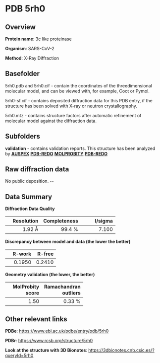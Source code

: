 # PDB 5rh0

## Overview

**Protein name**: 3c like proteinase

**Organism**: SARS-CoV-2

**Method**: X-Ray Diffraction

## Basefolder

5rh0.pdb and 5rh0.cif - contain the coordinates of the threedimensional molecular model, and can be viewed with, for example, Coot or Pymol.

5rh0-sf.cif - contains deposited diffraction data for this PDB entry, if the structure has been solved with X-ray or neutron crystallography.

5rh0.mtz - contains structure factors after automatic refinement of molecular model against the diffraction data.

## Subfolders





**validation** - contains validation reports. This structure has been analyzed by [**AUSPEX**](https://github.com/thorn-lab/coronavirus_structural_task_force/tree/master/pdb/3c_like_proteinase/SARS-CoV-2/5rh0/validation/auspex) [**PDB-REDO**](https://github.com/thorn-lab/coronavirus_structural_task_force/tree/master/pdb/3c_like_proteinase/SARS-CoV-2/5rh0/validation/pdb-redo) [**MOLPROBITY**](https://github.com/thorn-lab/coronavirus_structural_task_force/tree/master/pdb/3c_like_proteinase/SARS-CoV-2/5rh0/validation/molprobity) [**PDB-REDO**](https://github.com/thorn-lab/coronavirus_structural_task_force/blob/master/pdb/3c_like_proteinase/SARS-CoV-2/5rh0/validation/Xtriage_output.log) 

## Raw diffraction data

No public deposition. --<br> 

## Data Summary
**Diffraction Data Quality**

|   | Resolution | Completeness| I/sigma |
|---|-------------:|----------------:|--------------:|
|   |1.92 Å|99.4  %|<img width=50/>7.100|

**Discrepancy between model and data (the lower the better)**

|   | **R-work**| **R-free**   
|---|-------------:|----------------:|           
||  0.1950|  0.2410|

**Geometry validation (the lower, the better)**

|   |**MolProbity<br>score**| **Ramachandran<br>outliers** 
|---|-------------:|----------------:|
||  1.50|  0.33 %|

 

 



## Other relevant links 
**PDBe**:  https://www.ebi.ac.uk/pdbe/entry/pdb/5rh0
 
**PDBr**: https://www.rcsb.org/structure/5rh0 

**Look at the structure with 3D Bionotes**: https://3dbionotes.cnb.csic.es/?queryId=5rh0

